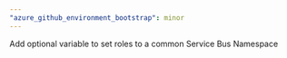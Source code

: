 ```yaml
---
"azure_github_environment_bootstrap": minor
---
```


Add optional variable to set roles to a common Service Bus Namespace
